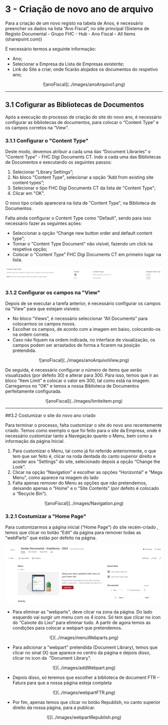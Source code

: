 # 3 - Criação de novo ano de arquivo

Para a criação de um novo registo na tabela de Anos, é necessário preencher os dados na lista “Ano Fiscal”, no site principal (Sistema de Registo Documental - Grupo FHC - Hub - Ano Fiscal - All Items (sharepoint.com))

É necessário termos a seguinte informação:

- Ano;
- Selecionar a Empresa da Lista de Empresas existente;
- Link do Site a criar, onde ficarão alojados os documentos do respetivo ano;

<center>![anoFiscal](../images/anoArquivo1.png)</center>

---

## 3.1 Cofigurar as Bibliotecas de Documentos
Após a execução do processo de criação do site do novo ano, é necessário configurar as bibliotecas de documentos, para colocar o “Content Type” e os campos corretos na “View”.

### 3.1.1 Configurar o "Content Type"
Deste modo, devemos atribuir a cada uma das “Document Libraries” o "Content Type" - FHC Digi Documents CT. Indo a cada uma das Bibliotecas de Documentos e executando os seguintes passos:

1. Selecionar “Library Settings”;
2. No bloco "Content Type", selecionar a opção “Add from existing site content types”;
3. Selecionar o tipo FHC Digi Documents CT da lista de "Content Type";
4. Clicar em "OK".

 O novo tipo criado aparecerá na lista de "Content Type", na Biblioteca de Documentos. 
 
 Falta ainda configurar o Content Type como "Default", sendo para isso necessário fazer as seguintes ações:

- Seleccionar a opção “Change new button order and default content type”;
- Tornar o "Content Type Document" não visível, fazendo um click na respetiva opção; 
 - Colocar o "Content Type" FHC Digi Documents CT em primeiro lugar na lista.

![anoFiscal](../images/anoArquivo2.png)

### 3.1.2 Configurar os campos na "View"
Depois de se executar a tarefa anterior, é necessário configurar os campos na “View” para que estejam visíveis:

- No bloco “Views”, é necessário seleccionar “All Documents” para colocarmos os campos novos.
- Escolher os campos, de acordo com a imagem em baixo, colocando-os na ordem correta.
- Caso não fiquem na ordem indicada, no interface de visualização, os campos podem ser arrastados de forma a ficarem na posição pretendida.

<center>![anoFiscal](../images/anoArquivoView.png)</center>

De seguida, é necessário configurar o número de items que serão visualizados (por defeito 30) e alterar para 300. Para isso, temos que ir ao bloco “Item Limit” e colocar o valor em 300, tal como está na imagem. Carregamos no "OK" e temos a nossa Biblioteca de Documentos perfeitamente configurada.

<center>![anoFiscal](../images/limiteItem.png)</center>

---

##3.2 Costumizar o site do novo ano criado

Para terminar o processo, falta customizar o site do novo ano recentemente criado. Temos como exemplo o que foi feito para o site da Empresa, onde é necessário customizar tanto a Navegação quanto o Menu, bem como a informação da página Inicial.

1. Para customizar o Menu, tal como já foi referido anteriormente, o que tem que ser feito é, clicar na roda dentada do canto superior direito e aceder aos “Settings” do site, selecionado depois a opção “Change the Look”.
2. Clicar na opção “Navigation” e escolher as opções “Horizontal” e “Mega Menu”, como aparece na imagem do lado
3. Falta apenas remover do Menu as opções que não pretendemos, deixando apenas o “Home” e o “Site Contents” (por defeito é colocado o “Recycle Bin”).

<center>![anoFiscal](../images/Navigation.png)</center>

### 3.2.1 Costumizar a "Home Page"
Para customizarmos a página inicial (“Home Page”) do site recém-criado , temos que clicar no botão “Edit” da página para remover todas as “webParts” que estão por defeito na página.

![](../images/homepage.png)

- Para eliminar as "webparts", deve clicar na zona da página. Do lado esquerdo vai surgir um menu com os 4 icons. Só tem que clicar no icon do “Caixote do Lixo” para eliminar tudo. A partir de agora temos as condições para colocar a webpart que pretendemos.

<center>![](../images/menuWebparts.png)</center>

-  Para adicionar a "webpart" pretendida (Document Library), temos que clicar no sinal (X) que aparece no centro da página e depois disso, clicar no icon da  "Document Library".

<center>![](../images/addWebpart.png)</center>

- Depois disso, só teremos que escolher a biblioteca de document FTR – Fatura para que a nossa página esteja completa

<center>![](../images/webpartFTR.png)</center>

- Por fim, apenas temos que clicar no botão Republish, no canto superior direito da nossa página, para a publicar.

<center>![](../images/webpartRepublish.png)</center>



